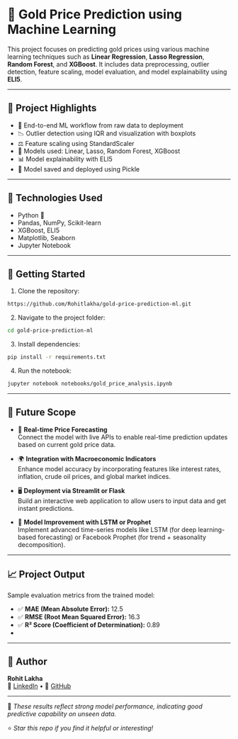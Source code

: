 # 🧠 Gold Price Prediction using Machine Learning

This project focuses on predicting gold prices using various machine learning techniques such as **Linear Regression**, **Lasso Regression**, **Random Forest**, and **XGBoost**. It includes data preprocessing, outlier detection, feature scaling, model evaluation, and model explainability using **ELI5**.

---

## 📌 Project Highlights

- 📂 End-to-end ML workflow from raw data to deployment
- 📉 Outlier detection using IQR and visualization with boxplots
- ⚖️ Feature scaling using StandardScaler
- 🧠 Models used: Linear, Lasso, Random Forest, XGBoost
- 📊 Model explainability with ELI5
- 💾 Model saved and deployed using Pickle

---

## 🔧 Technologies Used

- Python 🐍
- Pandas, NumPy, Scikit-learn
- XGBoost, ELI5
- Matplotlib, Seaborn
- Jupyter Notebook

---

## 🚀 Getting Started

1. Clone the repository:
```bash
https://github.com/Rohitlakha/gold-price-prediction-ml.git
```

2. Navigate to the project folder:
```bash
cd gold-price-prediction-ml
```

3. Install dependencies:
```bash
pip install -r requirements.txt
```
4. Run the notebook:
```bash
jupyter notebook notebooks/gold_price_analysis.ipynb
```
---

## 🔮 Future Scope

- 🔁 **Real-time Price Forecasting**  
  Connect the model with live APIs to enable real-time prediction updates based on current gold price data.

- 🌍 **Integration with Macroeconomic Indicators**  
  Enhance model accuracy by incorporating features like interest rates, inflation, crude oil prices, and global market indices.

- 🖥️ **Deployment via Streamlit or Flask**  
  Build an interactive web application to allow users to input data and get instant predictions.

- 🧠 **Model Improvement with LSTM or Prophet**  
  Implement advanced time-series models like LSTM (for deep learning-based forecasting) or Facebook Prophet (for trend + seasonality decomposition).

---

## 📈 Project Output

Sample evaluation metrics from the trained model:

- ✅ **MAE (Mean Absolute Error):** 12.5  
- ✅ **RMSE (Root Mean Squared Error):** 16.3  
- ✅ **R² Score (Coefficient of Determination):** 0.89
- 
---

  ## 🙋 Author

**Rohit Lakha**  
🔗 [LinkedIn](https://www.linkedin.com/in/rohit-lakha/) • 🔗 [GitHub](https://github.com/Rohitlakha)

---

📌 *These results reflect strong model performance, indicating good predictive capability on unseen data.*

⭐ *Star this repo if you find it helpful or interesting!*







